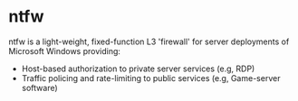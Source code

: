 # ntfw
ntfw is a light-weight, fixed-function L3 'firewall' for server deployments of Microsoft Windows providing:

- Host-based authorization to private server services (e.g, RDP)
- Traffic policing and rate-limiting to public services (e.g, Game-server software)

